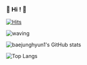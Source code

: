 ### 👋      Hi !         👋


[![Hits](https://hits.seeyoufarm.com/api/count/incr/badge.svg?url=https%3A%2F%2Fgithub.com%2Fbaejunghyun1%2Fhit-counter&count_bg=%237D19BE&title_bg=%23864E1E&icon=furrynetwork.svg&icon_color=%23F4F4F4&title=hits&edge_flat=false)](https://hits.seeyoufarm.com)


![waving](https://capsule-render.vercel.app/api?type=waving&height=200&text=Welcome!&fontAlign=80&fontAlignY=40&fontColor=4D377B&color=0:C2B280,100:B5651D)




![baejunghyun1's GitHub stats](https://github-readme-stats.vercel.app/api?username=baejunghyun1&hide=contribs,prs&show_icons=true&theme=graywhite)


![Top Langs](https://github-readme-stats.vercel.app/api/top-langs/?username=baejunghyun1\&layout=compact)

